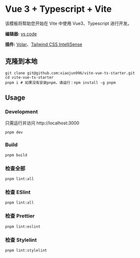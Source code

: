 # Vue 3 + Typescript + Vite

该模板将帮助您开始在 Vite 中使用 Vue3、Typescript 进行开发。

**编辑器:** [vs code](https://code.visualstudio.com/)

**插件:** [Volar](https://marketplace.visualstudio.com/items?itemName=johnsoncodehk.volar)、[Tailwind CSS IntelliSense](https://marketplace.visualstudio.com/items?itemName=bradlc.vscode-tailwindcss)

## 克隆到本地

```shell
git clone git@github.com:xiaojun996/vite-vue-ts-starter.git
cd vite-vue-ts-starter
pnpm i # 如果没有安装pnpm，请运行：npm install -g pnpm
```

## Usage

### Development

只需运行并访问 http://localhost:3000

```shell
pnpm dev
```

### Build

```shell
pnpm build
```

### 检查全部

```shell
pnpm lint:all
```

### 检查 ESlint

```shell
pnpm lint:all
```

### 检查 Prettier

```shell
pnpm lint:eslint
```

### 检查 Stylelint

```shell
pnpm lint:stylelint
```
